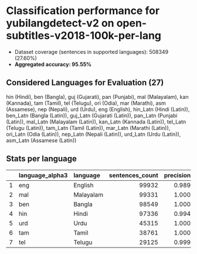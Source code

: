 # Classification performance for yubilangdetect-v2 on open-subtitles-v2018-100k-per-lang

- Dataset coverage (sentences in supported languages): 508349 (27.60%)
- **Aggregated accuracy: 95.55%**

<h2 id="supported-languages">Considered Languages for Evaluation (27)</h2>

hin (Hindi), ben (Bangla), guj (Gujarati), pan (Punjabi), mal (Malayalam), kan (Kannada), tam (Tamil), tel (Telugu), ori (Odia), mar (Marathi), asm (Assamese), nep (Nepali), urd (Urdu), eng (English), hin_Latn (Hindi (Latin)), ben_Latn (Bangla (Latin)), guj_Latn (Gujarati (Latin)), pan_Latn (Punjabi (Latin)), mal_Latn (Malayalam (Latin)), kan_Latn (Kannada (Latin)), tel_Latn (Telugu (Latin)), tam_Latn (Tamil (Latin)), mar_Latn (Marathi (Latin)), ori_Latn (Odia (Latin)), nep_Latn (Nepali (Latin)), urd_Latn (Urdu (Latin)), asm_Latn (Assamese (Latin))

<h2 id="metrics-per-language">Stats per language</h2>

|    | language_alpha3   | language   |   sentences_count |   precision |   recall |    f1 |    tp |   fp |     tn |    fn |
|---:|:------------------|:-----------|------------------:|------------:|---------:|------:|------:|-----:|-------:|------:|
|  1 | eng               | English    |             99932 |       0.989 |    0.942 | 0.960 | 94179 | 1004 | 407413 |  5753 |
|  2 | mal               | Malayalam  |             99331 |       1.000 |    0.983 | 0.991 | 97628 |   44 | 408974 |  1703 |
|  3 | ben               | Bangla     |             98549 |       1.000 |    0.972 | 0.986 | 95806 |    1 | 409799 |  2743 |
|  4 | hin               | Hindi      |             97336 |       0.994 |    0.890 | 0.937 | 86668 |  514 | 410499 | 10668 |
|  5 | urd               | Urdu       |             45315 |       1.000 |    0.983 | 0.991 | 44534 |    0 | 463034 |   781 |
|  6 | tam               | Tamil      |             38761 |       1.000 |    0.987 | 0.993 | 38249 |   19 | 469569 |   512 |
|  7 | tel               | Telugu     |             29125 |       0.999 |    0.984 | 0.992 | 28673 |   17 | 479207 |   452 |